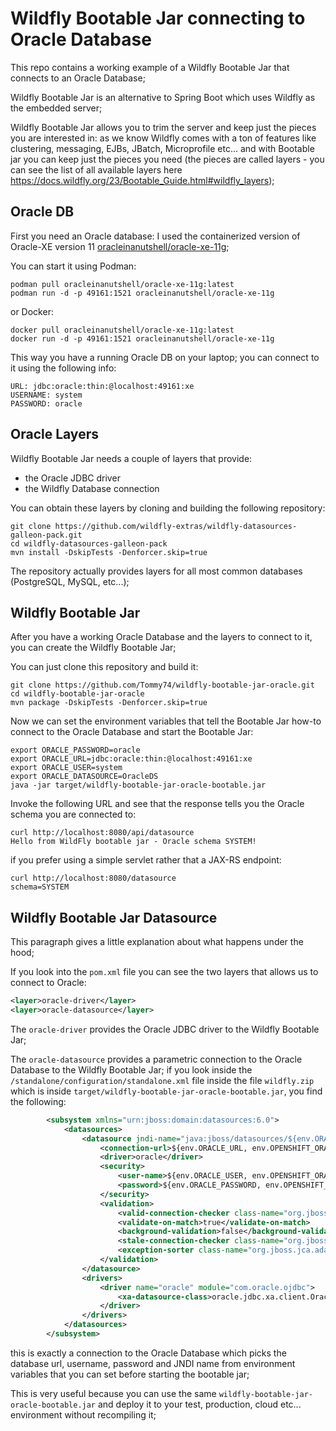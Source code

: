 # Wildfly Bootable Jar connecting to Oracle Database

This repo contains a working example of a Wildfly Bootable Jar that connects to an Oracle Database;

Wildfly Bootable Jar is an alternative to Spring Boot which uses Wildfly as the embedded server;

Wildfly Bootable Jar allows you to trim the server and keep just the pieces you are interested in: as we know Wildfly 
comes with a ton of features like clustering, messaging, EJBs, JBatch, Microprofile etc... and with Bootable jar you can
keep just the pieces you need (the pieces are called layers - you can see the list of all available layers here
https://docs.wildfly.org/23/Bootable_Guide.html#wildfly_layers);

## Oracle DB

First you need an Oracle database: I used the containerized version of Oracle-XE version 11
[oracleinanutshell/oracle-xe-11g](https://hub.docker.com/r/oracleinanutshell/oracle-xe-11g);

You can start it using Podman:

```shell
podman pull oracleinanutshell/oracle-xe-11g:latest
podman run -d -p 49161:1521 oracleinanutshell/oracle-xe-11g
```

or Docker:

```shell
docker pull oracleinanutshell/oracle-xe-11g:latest
docker run -d -p 49161:1521 oracleinanutshell/oracle-xe-11g
```

This way you have a running Oracle DB on your laptop; you can connect to it using the following info:

```shell
URL: jdbc:oracle:thin:@localhost:49161:xe
USERNAME: system
PASSWORD: oracle
```

## Oracle Layers

Wildfly Bootable Jar needs a couple of layers that provide:
- the Oracle JDBC driver 
- the Wildfly Database connection

You can obtain these layers by cloning and building the following repository:

```shell
git clone https://github.com/wildfly-extras/wildfly-datasources-galleon-pack.git
cd wildfly-datasources-galleon-pack
mvn install -DskipTests -Denforcer.skip=true
```

The repository actually provides layers for all most common databases (PostgreSQL, MySQL, etc...);


## Wildfly Bootable Jar

After you have a working Oracle Database and the layers to connect to it, you can create the Wildfly Bootable Jar; 

You can just clone this repository and build it:

```shell
git clone https://github.com/Tommy74/wildfly-bootable-jar-oracle.git
cd wildfly-bootable-jar-oracle
mvn package -DskipTests -Denforcer.skip=true
```

Now we can set the environment variables that tell the Bootable Jar how-to connect to the Oracle Database and start the
Bootable Jar:

```shell
export ORACLE_PASSWORD=oracle
export ORACLE_URL=jdbc:oracle:thin:@localhost:49161:xe
export ORACLE_USER=system
export ORACLE_DATASOURCE=OracleDS
java -jar target/wildfly-bootable-jar-oracle-bootable.jar
```

Invoke the following URL and see that the response tells you the Oracle schema you are connected to:

```shell
curl http://localhost:8080/api/datasource
Hello from WildFly bootable jar - Oracle schema SYSTEM!
```

if you prefer using a simple servlet rather that a JAX-RS endpoint:

```shell
curl http://localhost:8080/datasource
schema=SYSTEM
```

## Wildfly Bootable Jar Datasource

This paragraph gives a little explanation about what happens under the hood;

If you look into the `pom.xml` file you can see the two layers that allows us to connect to Oracle:

```xml
<layer>oracle-driver</layer>
<layer>oracle-datasource</layer>
```

The `oracle-driver` provides the Oracle JDBC driver to the Wildfly Bootable Jar;

The `oracle-datasource` provides a parametric connection to the Oracle Database to the Wildfly Bootable Jar; if you look
inside the `/standalone/configuration/standalone.xml` file inside the file `wildfly.zip` which is inside 
`target/wildfly-bootable-jar-oracle-bootable.jar`, you find the following:

```xml
        <subsystem xmlns="urn:jboss:domain:datasources:6.0">
            <datasources>
                <datasource jndi-name="java:jboss/datasources/${env.ORACLE_DATASOURCE,env.OPENSHIFT_ORACLE_DATASOURCE:OracleDS}" pool-name="OracleDS" enabled="true" use-java-context="true" use-ccm="true" statistics-enabled="${wildfly.datasources.statistics-enabled:${wildfly.statistics-enabled:false}}">
                    <connection-url>${env.ORACLE_URL, env.OPENSHIFT_ORACLE_URL}</connection-url>
                    <driver>oracle</driver>
                    <security>
                        <user-name>${env.ORACLE_USER, env.OPENSHIFT_ORACLE_DB_USERNAME}</user-name>
                        <password>${env.ORACLE_PASSWORD, env.OPENSHIFT_ORACLE_DB_PASSWORD}</password>
                    </security>
                    <validation>
                        <valid-connection-checker class-name="org.jboss.jca.adapters.jdbc.extensions.oracle.OracleValidConnectionChecker"/>
                        <validate-on-match>true</validate-on-match>
                        <background-validation>false</background-validation>
                        <stale-connection-checker class-name="org.jboss.jca.adapters.jdbc.extensions.oracle.OracleStaleConnectionChecker"/>
                        <exception-sorter class-name="org.jboss.jca.adapters.jdbc.extensions.oracle.OracleExceptionSorter"/>
                    </validation>
                </datasource>
                <drivers>
                    <driver name="oracle" module="com.oracle.ojdbc">
                        <xa-datasource-class>oracle.jdbc.xa.client.OracleXADataSource</xa-datasource-class>
                    </driver>
                </drivers>
            </datasources>
        </subsystem>
```

this is exactly a connection to the Oracle Database which picks the database url, username, password and JNDI name from 
environment variables that you can set before starting the bootable jar;

This is very useful because you can use the same `wildfly-bootable-jar-oracle-bootable.jar` and deploy it to your test,
production, cloud etc... environment without recompiling it;